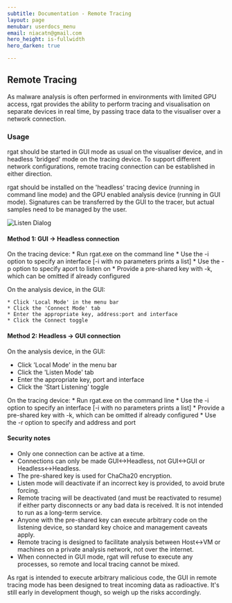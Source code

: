 ```yaml
---
subtitle: Documentation - Remote Tracing
layout: page
menubar: userdocs_menu
email: niacatn@gmail.com
hero_height: is-fullwidth
hero_darken: true

---
```

## Remote Tracing

As malware analysis is often performed in environments with limited GPU access, rgat provides the ability to perform tracing and visualisation on separate devices in real time, by passing trace data to the visualiser over a network connection.

### Usage

rgat should be started in GUI mode as usual on the visualiser device, and in headless 'bridged' mode on the tracing device. To support different network configurations, remote tracing connection can be established in either direction.

rgat should be installed on the 'headless' tracing device (running in command line mode) and the GPU enabled analysis device (running in GUI mode). Signatures can be transferred by the GUI to the tracer, but actual samples need to be managed by the user. 

![Listen Dialog](../img/listenmode.png)

#### Method 1: GUI -> Headless connection

On the tracing device:
    * Run rgat.exe on the command line
    * Use the -i option to specify an interface [-i with no parameters prints a list]
    * Use the -p option to specify aport to listen on
    * Provide a pre-shared key with -k, which can be omitted if already configured

On the analysis device, in the GUI:

    * Click 'Local Mode' in the menu bar
    * Click the 'Connect Mode' tab
    * Enter the appropriate key, address:port and interface
    * Click the Connect toggle

#### Method 2: Headless -> GUI connection 

On the analysis device, in the GUI:

  * Click 'Local Mode' in the menu bar
  * Click the 'Listen Mode' tab
  * Enter the appropriate key, port and interface
  * Click the 'Start Listening' toggle

On the tracing device:
    * Run rgat.exe on the command line
    * Use the -i option to specify an interface [-i with no parameters prints a list]
    * Provide a pre-shared key with -k, which can be omitted if already configured
    * Use the -r option to specify and address and port

#### Security notes

* Only one connection can be active at a time.
* Connections can only be made GUI<->Headless, not GUI<->GUI or Headless<->Headless.
* The pre-shared key is used for ChaCha20 encryption.
* Listen mode will deactivate if an incorrect key is provided, to avoid brute forcing.
* Remote tracing will be deactivated (and must be reactivated to resume) if either party disconnects or any bad data is received. It is not intended to run as a long-term service.
* Anyone with the pre-shared key can execute arbitrary code on the listening device, so standard key choice and management caveats apply.
* Remote tracing is designed to facilitate analysis between Host<->VM or machines on a private analysis network, not over the internet.
* When connected in GUI mode, rgat will refuse to execute any processes, so remote and local tracing cannot be mixed.

As rgat is intended to execute arbitrary malicious code, the GUI in remote tracing mode has been designed to treat incoming data as radioactive. It's still early in development though, so weigh up the risks accordingly.